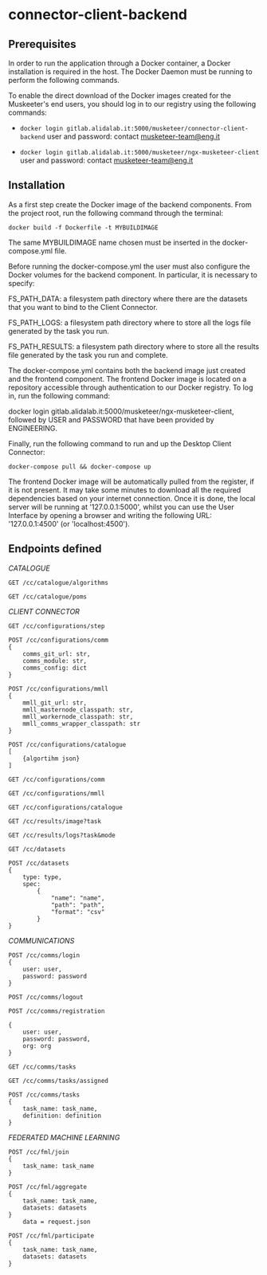# connector-client-backend  

## Prerequisites

In order to run the application through a Docker container, a Docker installation is required in the host.
The Docker Daemon must be running to perform the following commands.

To enable the direct download of the Docker images created for the Muskeeter's end users,
you should log in to our registry using the following commands:

* `docker login gitlab.alidalab.it:5000/musketeer/connector-client-backend`
user and password: contact musketeer-team@eng.it

* `docker login gitlab.alidalab.it:5000/musketeer/ngx-musketeer-client`
user and password: contact musketeer-team@eng.it

  
## Installation

As a first step create the Docker image of the backend components. From the project root, run the following command through the terminal:  

    docker build -f Dockerfile -t MYBUILDIMAGE 

The same MYBUILDIMAGE name chosen must be inserted in the docker-compose.yml file.  

Before running the docker-compose.yml the user must also configure the Docker volumes for the backend component. In particular, it is necessary to specify: 

FS_PATH_DATA: a filesystem path directory where there are the datasets that you want to bind to the Client Connector. 

FS_PATH_LOGS: a filesystem path directory where to store all the logs file generated by the task you run. 

FS_PATH_RESULTS: a filesystem path directory where to store all the results file generated by the task you run and complete. 

The docker-compose.yml contains both the backend image just created and the frontend component. The frontend Docker image is located on a repository accessible through authentication to our Docker registry. 
To log in, run the following command: 

docker login gitlab.alidalab.it:5000/musketeer/ngx-musketeer-client, followed by USER and PASSWORD that have been provided by ENGINEERING. 

Finally, run the following command to run and up the Desktop Client Connector: 

    docker-compose pull && docker-compose up 

The frontend Docker image will be automatically pulled from the register, if it is not present. 
It may take some minutes to download all the required dependencies based on your internet connection. 
Once it is done, the local server will be running at '127.0.0.1:5000', whilst you can use the User Interface by opening a browser and writing the following URL: '127.0.0.1:4500' (or 'localhost:4500'). 

## Endpoints defined

*CATALOGUE*  

    GET /cc/catalogue/algorithms
    
    GET /cc/catalogue/poms


*CLIENT CONNECTOR*  

    GET /cc/configurations/step
    
    POST /cc/configurations/comm
    {
        comms_git_url: str,
        comms_module: str,
        comms_config: dict
    }
    
    POST /cc/configurations/mmll
    {
        mmll_git_url: str,
        mmll_masternode_classpath: str,
        mmll_workernode_classpath: str,
        mmll_comms_wrapper_classpath: str
    }
    
    POST /cc/configurations/catalogue
    [
        {algortihm json}
    ]
    
    GET /cc/configurations/comm
    
    GET /cc/configurations/mmll
    
    GET /cc/configurations/catalogue
    
    GET /cc/results/image?task
    
    GET /cc/results/logs?task&mode
    
    GET /cc/datasets

    POST /cc/datasets    
    {  
        type: type,  
        spec:
            {
                "name": "name",
                "path": "path",
                "format": "csv"
            }  
    }
    
     
*COMMUNICATIONS*   
  

    POST /cc/comms/login  
    {  
        user: user,  
        password: password  
    }  
      
    POST /cc/comms/logout  
      
    POST /cc/comms/registration  
      
    {  
        user: user,  
        password: password,  
        org: org  
    }  
      
    GET /cc/comms/tasks  
    
    GET /cc/comms/tasks/assigned
      
    POST /cc/comms/tasks       
    {  
        task_name: task_name,  
        definition: definition 
    }  


*FEDERATED MACHINE LEARNING*
  

    POST /cc/fml/join  
    {  
        task_name: task_name  
    }  
      
    POST /cc/fml/aggregate  
    {  
        task_name: task_name,  
        datasets: datasets  
    }  
        data = request.json  
      
    POST /cc/fml/participate    
    {  
        task_name: task_name,  
        datasets: datasets  
    }

